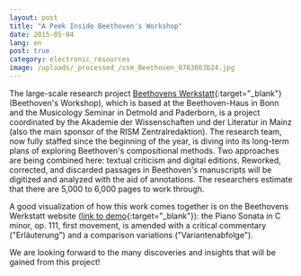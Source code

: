 ```yaml
---
layout: post
title: "A Peek Inside Beethoven's Workshop"
date: 2015-05-04
lang: en
post: true
category: electronic_resources
image: /uploads/_processed_/csm_Beethoven_0763003b24.jpg
---
```



The large-scale research project [Beethovens Werkstatt](http://beethovens-werkstatt.de/){:target="_blank"} (Beethoven's Workshop), which is based at the Beethoven-Haus in Bonn and the Musicology Seminar in Detmold and Paderborn, is a project coordinated by the Akademie der Wissenschaften und der Literatur in Mainz (also the main sponsor of the RISM Zentralredaktion). The research team, now fully staffed since the beginning of the year, is diving into its long-term plans of exploring Beethoven's compositional methods. Two approaches are being combined here: textual criticism and digital editions. Reworked, corrected, and discarded passages in Beethoven's manuscripts will be digitized and analyzed with the aid of annotations. The researchers estimate that there are 5,000 to 6,000 pages to work through.

A good visualization of how this work comes together is on the Beethovens Werkstatt website ([link to demo](http://beethovens-werkstatt.de/demo/index.html){:target="_blank"}): the Piano Sonata in C minor, op. 111, first movement, is amended with a critical commentary ("Erläuterung") and a comparison variations ("Variantenabfolge").

We are looking forward to the many discoveries and insights that will be gained from this project!



<script type="text/javascript">var switchTo5x=true;</script><script type="text/javascript" src="http://w.sharethis.com/button/buttons.js"></script><script type="text/javascript">stLight.options({publisher: "9b601438-1ce1-49d8-bfd7-9cff5df54c17", doNotHash: false, doNotCopy: false, hashAddressBar: false});</script>
